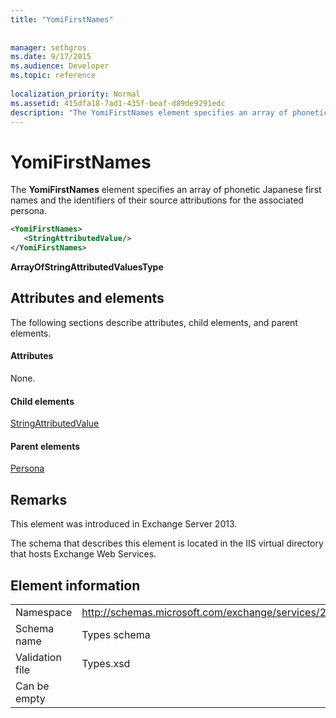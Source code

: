 ```yaml
---
title: "YomiFirstNames"
 
 
manager: sethgros
ms.date: 9/17/2015
ms.audience: Developer
ms.topic: reference
 
localization_priority: Normal
ms.assetid: 415dfa18-7ad1-435f-beaf-d89de9291edc
description: "The YomiFirstNames element specifies an array of phonetic Japanese first names and the identifiers of their source attributions for the associated persona."
---
```


# YomiFirstNames

The **YomiFirstNames** element specifies an array of phonetic Japanese first names and the identifiers of their source attributions for the associated persona. 
  
```XML
<YomiFirstNames>
   <StringAttributedValue/>
</YomiFirstNames>
```

 **ArrayOfStringAttributedValuesType**
## Attributes and elements

The following sections describe attributes, child elements, and parent elements.
  
#### Attributes

None.
  
#### Child elements

[StringAttributedValue](stringattributedvalue.md)
  
#### Parent elements

[Persona](persona.md)
  
## Remarks

This element was introduced in Exchange Server 2013.
  
The schema that describes this element is located in the IIS virtual directory that hosts Exchange Web Services.
  
## Element information

|||
|:-----|:-----|
|Namespace  <br/> |http://schemas.microsoft.com/exchange/services/2006/types  <br/> |
|Schema name  <br/> |Types schema  <br/> |
|Validation file  <br/> |Types.xsd  <br/> |
|Can be empty  <br/> ||
   

